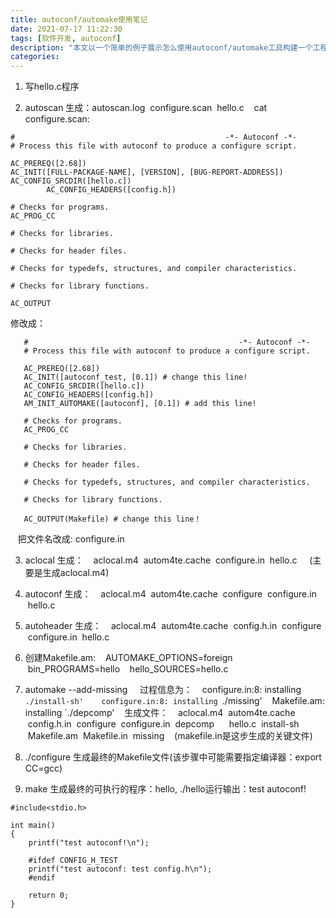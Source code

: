 ```yaml
---
title: autoconf/automake使用笔记
date: 2021-07-17 11:22:30
tags: [软件开发, autoconf]
description: "本文以一个简单的例子展示怎么使用autoconf/automake工具构建一个工程"
categories:
---
```


1. 写hello.c程序

2. autoscan 生成：autoscan.log  configure.scan  hello.c
   cat configure.scan:
```
#                                               -*- Autoconf -*-
# Process this file with autoconf to produce a configure script.

AC_PREREQ([2.68])
AC_INIT([FULL-PACKAGE-NAME], [VERSION], [BUG-REPORT-ADDRESS])
AC_CONFIG_SRCDIR([hello.c])
        AC_CONFIG_HEADERS([config.h])

# Checks for programs.
AC_PROG_CC

# Checks for libraries.

# Checks for header files.

# Checks for typedefs, structures, and compiler characteristics.

# Checks for library functions.

AC_OUTPUT
```
修改成：
```
   #                                               -*- Autoconf -*-
   # Process this file with autoconf to produce a configure script.

   AC_PREREQ([2.68])
   AC_INIT([autoconf_test, [0.1]) # change this line!
   AC_CONFIG_SRCDIR([hello.c])
   AC_CONFIG_HEADERS([config.h])
   AM_INIT_AUTOMAKE([autoconf], [0.1]) # add this line!

   # Checks for programs.
   AC_PROG_CC

   # Checks for libraries.

   # Checks for header files.

   # Checks for typedefs, structures, and compiler characteristics.

   # Checks for library functions.

   AC_OUTPUT(Makefile) # change this line！
```
   把文件名改成: configure.in

3. aclocal 生成：
   aclocal.m4  autom4te.cache  configure.in  hello.c 
   (主要是生成aclocal.m4)

4. autoconf 生成：
   aclocal.m4  autom4te.cache  configure  configure.in  hello.c

5. autoheader 生成：
   aclocal.m4  autom4te.cache  config.h.in  configure  configure.in  hello.c

5. 创建Makefile.am:
   AUTOMAKE_OPTIONS=foreign
   bin_PROGRAMS=hello
   hello_SOURCES=hello.c

6. automake --add-missing 
   过程信息为：
   configure.in:8: installing `./install-sh'
   configure.in:8: installing `./missing'
   Makefile.am: installing `./depcomp'
   生成文件：
   aclocal.m4  autom4te.cache  config.h.in  configure  configure.in  depcomp  
   hello.c  install-sh  Makefile.am  Makefile.in  missing
   (makefile.in是这步生成的关键文件)

7. ./configure 生成最终的Makefile文件(该步骤中可能需要指定编译器：export CC=gcc)

8. make 生成最终的可执行的程序：hello, ./hello运行输出：test autoconf!
```
#include<stdio.h>

int main()
{
	printf("test autoconf!\n");
	
	#ifdef CONFIG_H_TEST
	printf("test autoconf: test config.h\n");
	#endif
	
	return 0;
}
```
